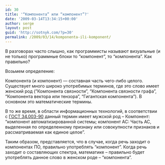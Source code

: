 ```yaml
---
id: 30
title: '“Компонента” или “компонент”?'
date: '2009-03-14T13:34:15+00:00'
author: serge
layout: post
guid: 'http://sotnyk.com/?p=30'
permalink: /2009/03/14/komponenta-ili-komponent/
---
```


В разговорах часто слышно, как программисты называют визуальные (и не только) программные блоки то “компонент”, то “компонента”. Как правильно?

Возьмем определение:

Компонента (и компонент) — составная часть чего-либо целого. Существует много широко употребимых терминов, где это слово имеет женский род (”Компонента связности”, “Компонента связности графа”, “Компонента вектора или тензора”, “Гигантская компонента”). В основном это математические термины.

В то же время, в области информационных технологий, в соответствии с [ГОСТ 34.003-90](http://protect.gost.ru/) данный термин имеет мужской род – Компонент: “компонент автоматизированной системы; компонент АС: Часть АС, выделенная по определенному признаку или совокупности признаков и рассматриваемая как единое целое”.

Таким образом, представляется, что в случае, когда речь заходит о компонентах ПО, правильно употреблять “компонент”. Когда речь заходит о составляющих спектра, математике – правильно будет употреблять данное слово в женском роде – “компонента”.